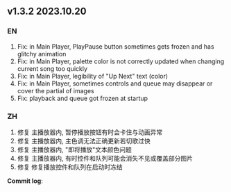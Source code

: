 ## **v1.3.2 2023.10.20**

### EN

1. Fix: in Main Player, PlayPause button sometimes gets frozen and has glitchy animation
2. Fix: in Main Player, palette color is not correctly updated when changing current song too quickly
3. Fix: in Main Player, legibility of "Up Next" text (color)
4. Fix: in Main Player, sometimes controls and queue may disappear or cover the partial of images
5. Fix: playback and queue got frozen at startup




### ZH

1. 修复 主播放器内, 暂停播放按钮有时会卡住与动画异常
2. 修复 主播放器内, 主色调无法正确更新若切歌过快
3. 修复 主播放器内, "即将播放"文本颜色问题
4. 修复 主播放器内, 有时控件和队列可能会消失不见或覆盖部分图片
5. 修复 修复播放控件和队列在启动时冻结




**Commit log**: 

